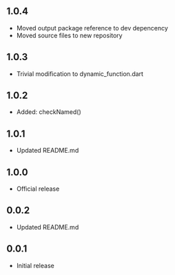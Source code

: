 ## 1.0.4

- Moved output package reference to dev depencency
- Moved source files to new repository

## 1.0.3

- Trivial modification to dynamic_function.dart

## 1.0.2

- Added: checkNamed()

## 1.0.1

- Updated README.md

## 1.0.0

 - Official release

## 0.0.2

 - Updated README.md

## 0.0.1

 - Initial release
